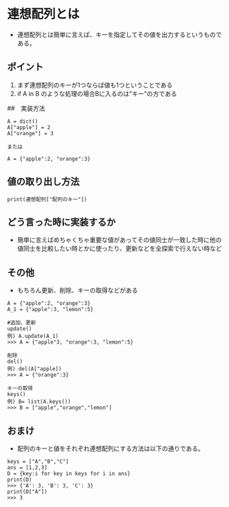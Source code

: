# 連想配列とは
- 連想配列とは簡単に言えば、キーを指定してその値を出力するというものである。
## ポイント
1. まず連想配列のキーが1つならば値も1つということである
2. if A in B のような処理の場合Bに入るのは"キー"の方である

##　実装方法
```
A = dict()
A["apple"] = 2
A["orange"] = 3

または

A = {"apple":2, "orange":3}
```
## 値の取り出し方法
```
print(連想配列["配列のキー"])
```
## どう言った時に実装するか
- 簡単に言えばめちゃくちゃ重要な値があってその値同士が一致した時に他の値同士を比較したい時とかに使ったり、更新などを全探索で行えない時など

## その他
- もちろん更新、削除、キーの取得などがある
```
A = {"apple":2, "orange":3}
A_1 = {"apple":3, "lemon":5}

#追加、更新
update()
例) A.update(A_1)
>>> A = {"apple"3, "orange":3, "lemon":5}

削除
del()
例) del(A["apple])
>>> A = {"orange":3}

キーの取得
keys()
例) B= list(A.keys())
>>> B = ["apple","orange","lemon"]

```
## おまけ
- 配列のキーと値をそれぞれ連想配列にする方法は以下の通りである。
```
keys = ["A","B","C"]
ans = [1,2,3]
D = {key:i for key in keys for i in ans}
print(D)
>>> {'A': 3, 'B': 3, 'C': 3}
print(D["A"])
>>> 3
```
